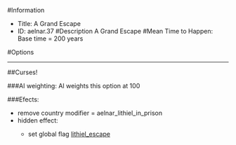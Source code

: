 #Information
 - Title: A Grand Escape
 - ID: aelnar.37
#Description
A Grand Escape
#Mean Time to Happen:
Base time = 200 years

#Options

___
##Curses!

###AI weighting:
AI weights this option at 100


###Efects:<ul><li>remove country modifier = aelnar_lithiel_in_prison</li><li>hidden effect:</li><ul><li>set global flag [lithiel_escape](../flags/lithiel_escape.md)</li></ul></ul>
